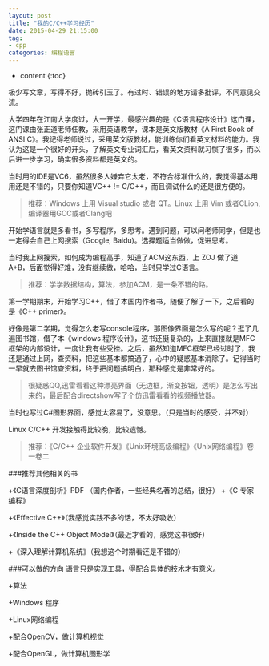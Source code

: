 ```yaml
---
layout: post
title: "我的C/C++学习经历"
date: 2015-04-29 21:15:00
tag: 
- cpp
categories: 编程语言
---
```

* content
{:toc}


极少写文章，写得不好，抛砖引玉了。有过时、错误的地方请多批评，不同意见交流。

大学四年在江南大学度过，大一开学，最感兴趣的是《C语言程序设计》这门课，这门课由张正道老师任教，采用英语教学，课本是英文版教材《A First Book of ANSI C》。我记得老师说过，采用英文版教材，能训练你们看英文材料的能力。我认为这是一个很好的开头，了解英文专业词汇后，看英文资料就习惯了很多，而以后进一步学习，确实很多资料都是英文的。

当时用的IDE是VC6，虽然很多人嫌弃它太老，不符合标准什么的，我觉得基本用用还是不错的，只要你知道VC++ != C/C++，而且调试什么的还是很方便的。

>推荐：Windows 上用 Visual studio 或者 QT。Linux 上用 Vim 或者CLion, 编译器用GCC或者Clang吧

开始学语言就是多看书，多写程序，多思考。遇到问题，可以问老师同学，但是也一定得会自己上网搜索（Google, Baidu)。选择题适当做做，促进思考。

当时我上网搜索，如何成为编程高手，知道了ACM这东西，上 ZOJ 做了道 A+B，后面觉得好难，没有继续做，哈哈，当时只学过C语言。

>推荐：学学数据结构，算法，参加ACM，是一条不错的路。

第一学期期末，开始学习C++，借了本国内作者书，随便了解了一下，之后看的是《C++ primer》。

好像是第二学期，觉得怎么老写console程序，那图像界面是怎么写的呢？逛了几遍图书馆，借了本《windows 程序设计》，这书还挺复杂的，上来直接就是MFC框架的内部设计，一度让我有些受挫。之后，虽然知道MFC框架已经过时了，我还是通过上网，查资料，把这些基本都搞通了，心中的疑惑基本消除了。记得当时一早就去图书馆查资料，终于把问题搞明白，那种感觉是非常好的。

>很疑惑QQ,迅雷看看这种漂亮界面（无边框，渐变按钮，透明）是怎么写出来的，最后配合directshow写了个仿迅雷看看的视频播放器。

当时也写过C#图形界面，感觉太容易了，没意思。（只是当时的感受，并不对）

Linux C/C++ 开发接触得比较晚，比较遗憾。

>推荐：《C/C++ 企业软件开发》《Unix环境高级编程》《Unix网络编程》卷一卷二

###推荐其他相关的书

+《C语言深度剖析》PDF （国内作者，一些经典名著的总结，很好）
+《C 专家编程》

+《Effective C++》（我感觉实践不多的话，不太好吸收）

+《Inside the C++ Object Model》（最近才看的，感觉这书很好）

+《深入理解计算机系统》（我想这个时期看还是不错的）

###可以做的方向
语言只是实现工具，得配合具体的技术才有意义。

+算法

+Windows 程序

+Linux网络编程

+配合OpenCV，做计算机视觉

+配合OpenGL，做计算机图形学
